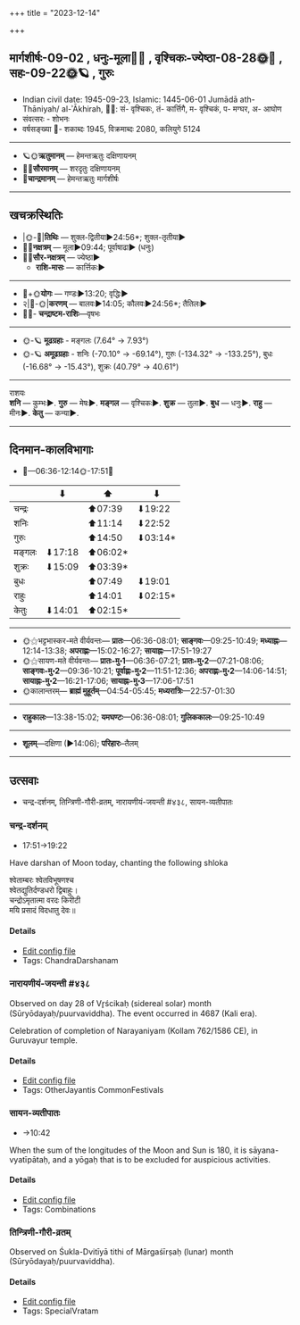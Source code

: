 +++
title = "2023-12-14"

+++
## मार्गशीर्षः-09-02  ,  धनुः-मूला🌛🌌  ,  वृश्चिकः-ज्येष्ठा-08-28🌞🌌  ,  सहः-09-22🌞🪐  ,  गुरुः
- Indian civil date: 1945-09-23, Islamic: 1445-06-01 Jumādā ath-Thāniyah/ al-ʾĀkhirah, 🌌🌞: सं- वृश्चिकः, तं- कार्त्तिगै, म- वृश्चिकं, प- मग्घर, अ- आघोण
- संवत्सरः - शोभनः
- वर्षसङ्ख्या 🌛- शकाब्दः 1945, विक्रमाब्दः 2080, कलियुगे 5124
___________________
- 🪐🌞**ऋतुमानम्** — हेमन्तऋतुः दक्षिणायनम्
- 🌌🌞**सौरमानम्** — शरदृतुः दक्षिणायनम्
- 🌛**चान्द्रमानम्** — हेमन्तऋतुः मार्गशीर्षः
___________________


## खचक्रस्थितिः
- |🌞-🌛|**तिथिः** — शुक्ल-द्वितीया►24:56*; शुक्ल-तृतीया►  
- 🌌🌛**नक्षत्रम्** — मूला►09:44; पूर्वाषाढा► (धनुः)  
- 🌌🌞**सौर-नक्षत्रम्** — ज्येष्ठा►  
  - **राशि-मासः** — कार्त्तिकः► 
___________________
- 🌛+🌞**योगः** — गण्डः►13:20; वृद्धिः►  
- २|🌛-🌞|**करणम्** — बालवः►14:05; कौलवः►24:56*; तैतिलः►  
- 🌌🌛- **चन्द्राष्टम-राशिः**—वृषभः  
___________________
- 🌞-🪐 **मूढग्रहाः** - मङ्गलः (7.64° → 7.93°)
- 🌞-🪐 **अमूढग्रहाः** - शनिः (-70.10° → -69.14°), गुरुः (-134.32° → -133.25°), बुधः (-16.68° → -15.43°), शुक्रः (40.79° → 40.61°)
___________________
राशयः  
**शनि** — कुम्भः►. **गुरु** — मेषः►. **मङ्गल** — वृश्चिकः►. **शुक्र** — तुला►. **बुध** — धनुः►. **राहु** — मीनः►. **केतु** — कन्या►. 
___________________


## दिनमान-कालविभागाः
- 🌅—06:36-12:14🌞-17:51🌇  

|      |⬇     |⬆     |⬇     |
|------|-----|-----|------|
|चन्द्रः|     |⬆07:39 |⬇19:22 |
|शनिः   |     |⬆11:14 |⬇22:52 |
|गुरुः  |     |⬆14:50 |⬇03:14*|
|मङ्गलः |⬇17:18 |⬆06:02*|     |
|शुक्रः |⬇15:09 |⬆03:39*|     |
|बुधः   |     |⬆07:49 |⬇19:01 |
|राहुः  |     |⬆14:01 |⬇02:15*|
|केतुः  |⬇14:01 |⬆02:15*|     |
___________________
- 🌞⚝भट्टभास्कर-मते वीर्यवन्तः— **प्रातः**—06:36-08:01; **साङ्गवः**—09:25-10:49; **मध्याह्नः**—12:14-13:38; **अपराह्णः**—15:02-16:27; **सायाह्नः**—17:51-19:27  
- 🌞⚝सायण-मते वीर्यवन्तः— **प्रातः-मु॰1**—06:36-07:21; **प्रातः-मु॰2**—07:21-08:06; **साङ्गवः-मु॰2**—09:36-10:21; **पूर्वाह्णः-मु॰2**—11:51-12:36; **अपराह्णः-मु॰2**—14:06-14:51; **सायाह्नः-मु॰2**—16:21-17:06; **सायाह्नः-मु॰3**—17:06-17:51  
- 🌞कालान्तरम्— **ब्राह्मं मुहूर्तम्**—04:54-05:45; **मध्यरात्रिः**—22:57-01:30  
___________________
- **राहुकालः**—13:38-15:02; **यमघण्टः**—06:36-08:01; **गुलिककालः**—09:25-10:49  
___________________
- **शूलम्**—दक्षिणा (►14:06); **परिहारः**–तैलम्  
___________________

## उत्सवाः
- चन्द्र-दर्शनम्, तिन्त्रिणी-गौरी-व्रतम्, नारायणीयं-जयन्ती #४३८, सायन-व्यतीपातः
### चन्द्र-दर्शनम्
- 17:51→19:22



Have darshan of Moon today, chanting the following shloka

श्वेताम्बरः श्वेतविभूषणश्च  
श्वेतद्युतिर्दण्डधरो द्विबाहुः।  
चन्द्रोऽमृतात्मा वरदः किरीटी  
मयि प्रसादं विदधातु देवः॥



#### Details
- [Edit config file](https://github.com/jyotisham/adyatithi/blob/master/devatA/graha/description_only/candra-darzanam.toml)
- Tags: ChandraDarshanam


### नारायणीयं-जयन्ती #४३८

Observed on day 28 of Vr̥ścikaḥ (sidereal solar) month (Sūryōdayaḥ/puurvaviddha). The event occurred in 4687 (Kali era).  


Celebration of completion of Narayaniyam (Kollam 762/1586 CE), in Guruvayur temple.

#### Details
- [Edit config file](https://github.com/jyotisham/adyatithi/blob/master/mahApuruSha/vaiShNava-misc/sidereal_solar_month/day/08/28/nArAyaNIyaM~jayantI.toml)
- Tags: OtherJayantis CommonFestivals


### सायन-व्यतीपातः
- →10:42



When the sum of the longitudes of the Moon and Sun is 180, it is sāyana-vyatīpātaḥ, and a yōgaḥ that is to be excluded for auspicious activities.

#### Details
- [Edit config file](https://github.com/jyotisham/adyatithi/blob/master/time_focus/misc_combinations/description_only/sAyana-vyatIpAtaH.toml)
- Tags: Combinations


### तिन्त्रिणी-गौरी-व्रतम्

Observed on Śukla-Dvitīyā tithi of Mārgaśīrṣaḥ (lunar) month (Sūryōdayaḥ/puurvaviddha). 



#### Details
- [Edit config file](https://github.com/jyotisham/adyatithi/blob/master/devatA/umA/lunar_month/tithi/09/02/tintriNI-gaurI-vratam.toml)
- Tags: SpecialVratam


